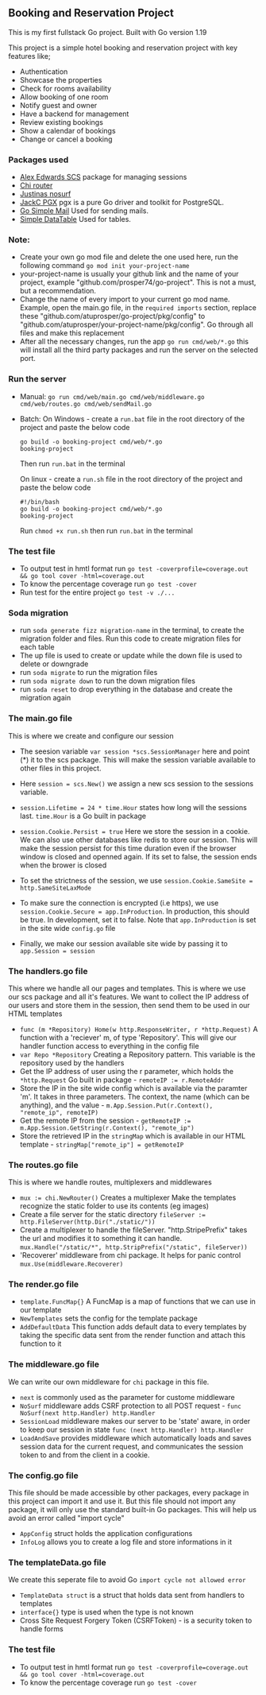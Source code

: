 ## Booking and Reservation Project

This is my first fullstack Go project. Built with Go version 1.19

This project is a simple hotel booking and reservation project with key features like;

- Authentication
- Showcase the properties
- Check for rooms availability
- Allow booking of one room
- Notify guest and owner
- Have a backend for management
- Review existing bookings
- Show a calendar of bookings
- Change or cancel a booking

### Packages used

- [Alex Edwards SCS](https://github.com/alexedwards/scs/v2) package for managing sessions
- [Chi router](https://github.com/go-chi/chi/v5)
- [Justinas nosurf](https://github.com/justinas/nosurf)
- [JackC PGX](https://github.com/jackc/pgx/v5) pgx is a pure Go driver and toolkit for PostgreSQL.
- [Go Simple Mail](https://github.com/xhit/go-simple-mail) Used for sending mails.
- [Simple DataTable](https://github.com/fiduswriter/Simple-DataTables) Used for tables.

### Note:

- Create your own go mod file and delete the one used here, run the following command `go mod init your-project-name`
- your-project-name is usually your github link and the name of your project, example "github.com/prosper74/go-project". This is not a must, but a recommendation.
- Change the name of every import to your current go mod name. Example, open the main.go file, in the `required imports` section, replace these "github.com/atuprosper/go-project/pkg/config" to "github.com/atuprosper/your-project-name/pkg/config". Go through all files and make this replacement
- After all the necessary changes, run the app `go run cmd/web/*.go` this will install all the third party packages and run the server on the selected port.

### Run the server

- Manual: `go run cmd/web/main.go cmd/web/middleware.go cmd/web/routes.go cmd/web/sendMail.go`
- Batch: On Windows - create a `run.bat` file in the root directory of the project and paste the below code

  ```
  go build -o booking-project cmd/web/*.go
  booking-project
  ```

  Then run `run.bat` in the terminal

  On linux - create a `run.sh` file in the root directory of the project and paste the below code

  ```
  #!/bin/bash
  go build -o booking-project cmd/web/*.go
  booking-project
  ```

  Run `chmod +x run.sh` then run `run.bat` in the terminal

### The test file

- To output test in hmtl format run `go test -coverprofile=coverage.out && go tool cover -html=coverage.out`
- To know the percentage coverage run `go test -cover`
- Run test for the entire project `go test -v ./...`

### Soda migration

- run `soda generate fizz migration-name` in the terminal, to create the migration folder and files. Run this code to create migration files for each table
- The up file is used to create or update while the down file is used to delete or downgrade
- run `soda migrate` to run the migration files
- run `soda migrate down` to run the down migration files
- run `soda reset` to drop everything in the database and create the migration again

### The main.go file

This is where we create and configure our session

- The seesion variable `var session *scs.SessionManager` here and point (\*) it to the scs package. This will make the session variable available to other files in this project.

- Here `session = scs.New()` we assign a new scs session to the sessions variable.
- `session.Lifetime = 24 * time.Hour` states how long will the sessions last. `time.Hour` is a Go built in package
- `session.Cookie.Persist = true` Here we store the session in a cookie. We can also use other databases like redis to store our session. This will make the session persist for this time duration even if the browser window is closed and openned again. If its set to false, the session ends when the brower is closed
- To set the strictness of the session, we use `session.Cookie.SameSite = http.SameSiteLaxMode`
- To make sure the connection is encrypted (i.e https), we use `session.Cookie.Secure = app.InProduction`. In production, this should be true. In development, set it to false. Note that `app.InProduction` is set in the site wide `config.go` file

- Finally, we make our session available site wide by passing it to `app.Session = session`

### The handlers.go file

This where we handle all our pages and templates.
This is where we use our scs package and all it's features. We want to collect the IP address of our users and store them in the session, then send them to be used in our HTML templates

- `func (m *Repository) Home(w http.ResponseWriter, r *http.Request)` A function with a 'reciever' m, of type 'Repository'. This will give our handler function access to everything in the config file
- `var Repo *Repository` Creating a Repository pattern. This variable is the repository used by the handlers
- Get the IP address of user using the r parameter, which holds the `*http.Request` Go built in package - `remoteIP := r.RemoteAddr`
- Store the IP in the site wide config which is available via the paramter 'm'. It takes in three parameters. The context, the name (which can be anything), and the value - `m.App.Session.Put(r.Context(), "remote_ip", remoteIP)`
- Get the remote IP from the session - `getRemoteIP := m.App.Session.GetString(r.Context(), "remote_ip")`
- Store the retrieved IP in the `stringMap` which is available in our HTML template - `stringMap["remote_ip"] = getRemoteIP`

### The routes.go file

This is where we handle routes, multiplexers and middlewares

- `mux := chi.NewRouter()` Creates a multiplexer
  Make the templates recognize the static folder to use its contents (eg images)
- Create a file server for the static directory `fileServer := http.FileServer(http.Dir("./static/"))`
- Create a multiplexer to handle the fileServer. "http.StripePrefix" takes the url and modifies it to something it can handle. `mux.Handle("/static/*", http.StripPrefix("/static", fileServer))`
- 'Recoverer' middleware from chi package. It helps for panic control `mux.Use(middleware.Recoverer)`

### The render.go file

- `template.FuncMap{}` A FuncMap is a map of functions that we can use in our template
- `NewTemplates` sets the config for the template package
- `AddDefaultData` This function adds default data to every templates by taking the specific data sent from the render function and attach this function to it

### The middleware.go file

We can write our own middleware for `chi` package in this file.

- `next` is commonly used as the parameter for custome middleware
- `NoSurf` middleware adds CSRF protection to all POST request - `func NoSurf(next http.Handler) http.Handler`
- `SessionLoad` middleware makes our server to be 'state' aware, in order to keep our session in state `func (next http.Handler) http.Handler`
- `LoadAndSave` provides middleware which automatically loads and saves session data for the current request, and communicates the session token to and from the client in a cookie.

### The config.go file

This file should be made accessible by other packages, every package in this project can import it and use it. But this file should not import any package, it will only use the standard built-in Go packages. This will help us avoid an error called "import cycle"

- `AppConfig` struct holds the application configurations
- `InfoLog` allows you to create a log file and store informations in it

### The templateData.go file

We create this seperate file to avoid Go `import cycle not allowed error`

- `TemplateData struct` is a struct that holds data sent from handlers to templates
- `interface{}` type is used when the type is not known
- Cross Site Request Forgery Token (CSRFToken) - is a security token to handle forms

### The test file

- To output test in hmtl format run `go test -coverprofile=coverage.out && go tool cover -html=coverage.out`
- To know the percentage coverage run `go test -cover`
